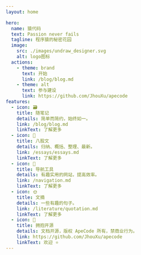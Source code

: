 ```yaml
---
layout: home

hero:
  name: 猿代码
  text: Passion never fails
  tagline: 程序猿的秘密花园
  image:
    src: ./images/undraw_designer.svg
    alt: logo图标
  actions:
    - theme: brand
      text: 开始
      link: /blog/blog.md
    - theme: alt
      text: 参与建设
      link: https://github.com/JhouXu/apecode
features:
  - icon: 🗃️
    title: 随笔记
    details: 简单而简约，始终如一。
    link: /blog/blog.md
    linkText: 了解更多
  - icon: 📝
    title: 八股文
    details: 归纳、概括、整理、最新。
    link: /essays/essays.md
    linkText: 了解更多
  - icon: 🔗
    title: 导航工具
    details: 有趣实用的网站，提高效率。
    link: /navigation.md
    linkText: 了解更多
  - icon: 🌞
    title: 文摘
    details: 一些有趣的句子。
    link: /literature/quotation.md
    linkText: 了解更多
  - icon: 🚩
    title: 拥抱开源
    details: 文档开源，版权 ApeCode 所有，禁商业行为。
    link: https://github.com/JhouXu/apecode
    linkText: 欢迎 ⭐
---
```


<script setup>
import {
  VPTeamPage,
  VPTeamPageTitle,
  VPTeamMembers,
  VPTeamPageSection
} from 'vitepress/theme'
import { members } from '../.vitepress/config/members.mts'

const coreMembers = [...members]
</script>

<VPTeamPage>
  <VPTeamPageTitle>
    <template #title>核心团队</template>
  </VPTeamPageTitle>
  <VPTeamMembers size="medium" :members="coreMembers" />
</VPTeamPage>
